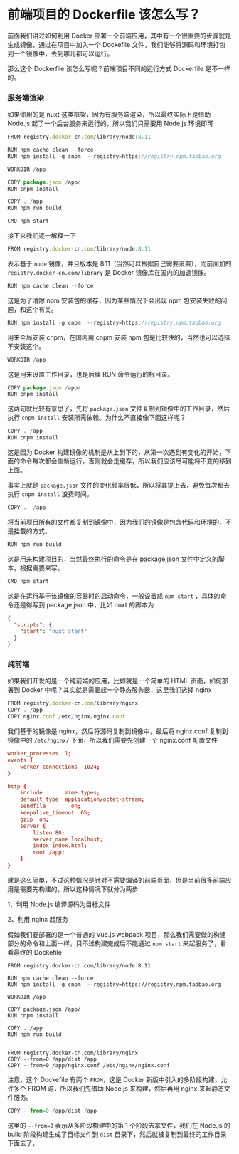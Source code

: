 # 前端项目的 Dockerfile 该怎么写？

前面我们讲过如何利用 Docker 部署一个前端应用，其中有一个很重要的步骤就是生成镜像，通过在项目中加入一个 Dockefile 文件，我们能够将源码和环境打包到一个镜像中，丢到哪儿都可以运行。

那么这个 Dockerfile 该怎么写呢？前端项目不同的运行方式 Dockerfile 是不一样的。

### 服务端渲染

如果你用的是 nuxt 这类框架，因为有服务端渲染，所以最终实际上是借助 Node.js 起了一个后台服务来运行的，所以我们只需要用 Node.js 环境即可

```js
FROM registry.docker-cn.com/library/node:8.11

RUN npm cache clean --force
RUN npm install -g cnpm  --registry=https://registry.npm.taobao.org

WORKDIR /app

COPY package.json /app/
RUN cnpm install

COPY . /app  
RUN npm run build

CMD npm start 
```

接下来我们逐一解释一下

```js
FROM registry.docker-cn.com/library/node:8.11
```

表示基于 `node` 镜像，并且版本是 8.11（当然可以根据自己需要设置），而前面加的 `registry.docker-cn.com/library` 是 Docker 镜像库在国内的加速镜像。

```js
RUN npm cache clean --force
```

这是为了清除 npm 安装包的缓存，因为某些情况下会出现 npm 包安装失败的问题，和这个有关。

```js
RUN npm install -g cnpm  --registry=https://registry.npm.taobao.org
```

用来全局安装 cnpm，在国内用 cnpm 安装 npm 包是比较快的，当然也可以选择不安装这个。

```js
WORKDIR /app
```

这是用来设置工作目录，也是后续 RUN 命令运行的根目录。

```js
COPY package.json /app/
RUN cnpm install
```

这两句就比较有意思了，先将 `package.json` 文件复制到镜像中的工作目录，然后执行 `cnpm install` 安装所需依赖。为什么不直接像下面这样呢？

```js
COPY . /app
RUN cnpm install
```

这是因为 Docker 构建镜像的机制是从上到下的，从第一次遇到有变化的开始，下面的命令每次都会重新运行，否则就会走缓存，所以我们应该尽可能将不变的移到上面。

事实上就是 `package.json` 文件的变化频率很低，所以将其提上去，避免每次都去执行 `cnpm install` 浪费时间。

```js
COPY .  /app  
```

将当前项目所有的文件都复制到镜像中，因为我们的镜像是包含代码和环境的，不是挂载的方式。

```js
RUN npm run build
```

这是用来构建项目的，当然最终执行的命令是在 package.json 文件中定义的脚本，根据需要来写。

```js
CMD npm start 
```

这是在运行基于该镜像的容器时的启动命令，一般设置成 `npm start` ，具体的命令还是得写到 package.json 中，比如 nuxt 的脚本为

```json
{
  "scripts": {
    "start": "nuxt start"
  }
}
```

### 纯前端

如果我们开发的是一个纯前端的应用，比如就是一个简单的 HTML 页面，如何部署到 Docker 中呢？其实就是需要起一个静态服务器，这里我们选择 nginx

```js
FROM registry.docker-cn.com/library/nginx
COPY . /app
COPY nginx.conf /etc/nginx/nginx.conf
```

我们基于的镜像是 nginx，然后将源码复制到镜像中，最后将 nginx.conf 复制到镜像中的 `/etc/nginx/` 下面，所以我们需要先创建一个 nginx.conf 配置文件

```conf
worker_processes  1;
events {
    worker_connections  1024;
}

http {
    include       mime.types;
    default_type  application/octet-stream;
    sendfile        on;
    keepalive_timeout  65;
    gzip  on;
    server {
        listen 80;
        server_name localhost;
        index index.html;
        root /app;
    }
}
```

就是这么简单，不过这种情况是针对不需要编译的前端页面，但是当前很多前端应用是需要先构建的。所以这种情况下就分为两步

1、利用 Node.js 编译源码为目标文件

2、利用 nginx 起服务

假如我们要部署的是一个普通的 Vue.js webpack 项目，那么我们需要做的构建部分的命令和上面一样，只不过构建完成后不能通过 `npm start` 来起服务了，看看最终的 Dockefile

```docker
FROM registry.docker-cn.com/library/node:8.11

RUN npm cache clean --force
RUN npm install -g cnpm  --registry=https://registry.npm.taobao.org

WORKDIR /app

COPY package.json /app/
RUN cnpm install

COPY . /app  
RUN npm run build


FROM registry.docker-cn.com/library/nginx
COPY --from=0 /app/dist /app
COPY --from=0 /app/nginx.conf /etc/nginx/nginx.conf
```

注意，这个 Dockefile 有两个 `FROM`，这是 Docker 新版中引入的多阶段构建，允许多个 FROM 源，所以我们先借助 Node.js 来构建，然后再用 nginx 来起静态文件服务。

```js
COPY --from=0 /app/dist /app
```

这里的 `--from=0` 表示从多阶段构建中的第 1 个阶段去拿文件，我们在 Node.js 的 build 阶段构建生成了目标文件到 `dist` 目录下，然后就被复制到最终的工作目录下面去了。